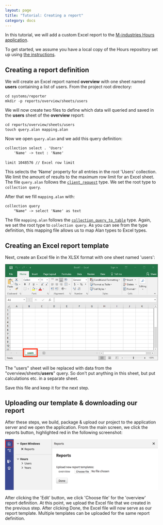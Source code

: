 ```yaml
---
layout: page
title: "Tutorial: Creating a report"
category: docs
---
```


In this tutorial, we will add a custom Excel report to the [M-industries Hours application](https://github.com/M-industries/Hours).

To get started, we assume you have a local copy of the Hours repository set up using [the instructions](/pages/tuts/reference.html).

## Creating a report definition

We will create an Excel report named **overview** with one sheet named **users** containing a list of users. From the project root directory:

```
cd systems/reporter
mkdir -p reports/overview/sheets/users
```

We will now create two files to define which data will queried and saved in the **users** sheet of the **overview** report:

```
cd reports/overview/sheets/users
touch query.alan mapping.alan
```

Now we open `query.alan` and we add this query definition:

```
collection select . 'Users'
	'Name' -> text : 'Name'

limit 1048576 // Excel row limit
```

This selects the 'Name' property for all entries in the root 'Users' collection. We limit the amount of results to the maximum row limit for an Excel sheet. The file `query.alan` follows the [`client_request`](/pages/docs/model/32/client_request/grammar.html) type. We set the root type to `collection query`.

After that we fill `mapping.alan` with:

```
collection query
	"Name" -> select 'Name' as text
```

The file `mapping.alan` follows the [`collection_query_to_table`](/pages/docs/model/32/collection_query_to_table/grammar.html) type. Again, we set the root type to `collection query`. As you can see from the type definition, this mapping file allows us to map Alan types to Excel types.

## Creating an Excel report template

Next, create an Excel file in the XLSX format with one sheet named 'users':

![](report2.png)

The "users" sheet will be replaced with data from the "overview/sheets/**users**" query. So don't put anything in this sheet, but put calculations etc. in a separate sheet.

Save this file and keep it for the next step.

## Uploading our template & downloading our report

After these steps, we build, package & upload our project to the application server and we open the application. From the main screen, we click the reports button, highlighted red in the following screenshot:

![](report1.png)

After clicking the 'Edit' button, we click 'Choose file' for the 'overview' report definition. At this point, we upload the Excel file that we created in the previous step. After clicking Done, the Excel file will now serve as our report template. Multiple templates can be uploaded for the same report definition.
